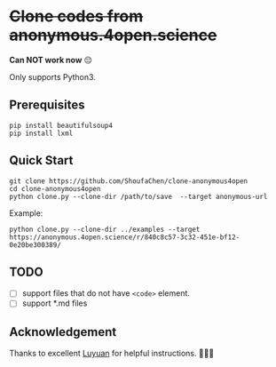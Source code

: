 # ~~Clone codes from anonymous.4open.science~~

**Can NOT work now** :pensive:


Only supports Python3.

## Prerequisites
```
pip install beautifulsoup4
pip install lxml
```


## Quick Start
```
git clone https://github.com/ShoufaChen/clone-anonymous4open
cd clone-anonymous4open
python clone.py --clone-dir /path/to/save  --target anonymous-url
```
Example:
```
python clone.py --clone-dir ../examples --target https://anonymous.4open.science/r/840c8c57-3c32-451e-bf12-0e20be300389/
```


## TODO
- [ ] support files that do not have `<code>` element.
- [ ] support *.md files

## Acknowledgement

Thanks to excellent [Luyuan](https://github.com/BeBeBerr) for helpful instructions. :poultry_leg::poultry_leg::poultry_leg:
